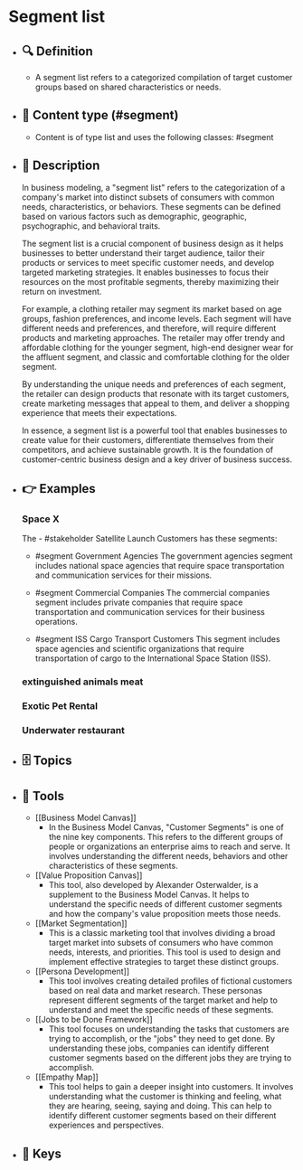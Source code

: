 # Segment list
- ## 🔍 Definition
  - A segment list refers to a categorized compilation of target customer groups based on shared characteristics or needs.
- ## 📰 Content type (#segment)
  - Content is of type list and uses the following classes: #segment

- ## 📖 Description
  In business modeling, a "segment list" refers to the categorization of a company's market into distinct subsets of consumers with common needs, characteristics, or behaviors. These segments can be defined based on various factors such as demographic, geographic, psychographic, and behavioral traits. 
  
  The segment list is a crucial component of business design as it helps businesses to better understand their target audience, tailor their products or services to meet specific customer needs, and develop targeted marketing strategies. It enables businesses to focus their resources on the most profitable segments, thereby maximizing their return on investment.
  
  For example, a clothing retailer may segment its market based on age groups, fashion preferences, and income levels. Each segment will have different needs and preferences, and therefore, will require different products and marketing approaches. The retailer may offer trendy and affordable clothing for the younger segment, high-end designer wear for the affluent segment, and classic and comfortable clothing for the older segment. 
  
  By understanding the unique needs and preferences of each segment, the retailer can design products that resonate with its target customers, create marketing messages that appeal to them, and deliver a shopping experience that meets their expectations. 
  
  In essence, a segment list is a powerful tool that enables businesses to create value for their customers, differentiate themselves from their competitors, and achieve sustainable growth. It is the foundation of customer-centric business design and a key driver of business success.
- ## 👉 Examples
  ### Space X
  The - #stakeholder Satellite Launch Customers has these segments:
  
  - #segment Government Agencies
  The government agencies segment includes national space agencies that require space transportation and communication services for their missions.
  
  - #segment Commercial Companies
  The commercial companies segment includes private companies that require space transportation and communication services for their business operations.
  
  - #segment ISS Cargo Transport Customers
   This segment includes space agencies and scientific organizations that require transportation of cargo to the International Space Station (ISS).
  ### 
  
  ### extinguished animals meat
  
  ### Exotic Pet Rental
  
  ### Underwater restaurant
  
- ## 🗄️ Topics
  
- ## 🧰 Tools
  - [[Business Model Canvas]]
    - In the Business Model Canvas, "Customer Segments" is one of the nine key components. This refers to the different groups of people or organizations an enterprise aims to reach and serve. It involves understanding the different needs, behaviors and other characteristics of these segments.
  - [[Value Proposition Canvas]]
    - This tool, also developed by Alexander Osterwalder, is a supplement to the Business Model Canvas. It helps to understand the specific needs of different customer segments and how the company's value proposition meets those needs.
  - [[Market Segmentation]]
    - This is a classic marketing tool that involves dividing a broad target market into subsets of consumers who have common needs, interests, and priorities. This tool is used to design and implement effective strategies to target these distinct groups.
  - [[Persona Development]]
    - This tool involves creating detailed profiles of fictional customers based on real data and market research. These personas represent different segments of the target market and help to understand and meet the specific needs of these segments.
  - [[Jobs to be Done Framework]]
    - This tool focuses on understanding the tasks that customers are trying to accomplish, or the "jobs" they need to get done. By understanding these jobs, companies can identify different customer segments based on the different jobs they are trying to accomplish.
  - [[Empathy Map]]
    - This tool helps to gain a deeper insight into customers. It involves understanding what the customer is thinking and feeling, what they are hearing, seeing, saying and doing. This can help to identify different customer segments based on their different experiences and perspectives.
- ## 🔑 Keys
  
